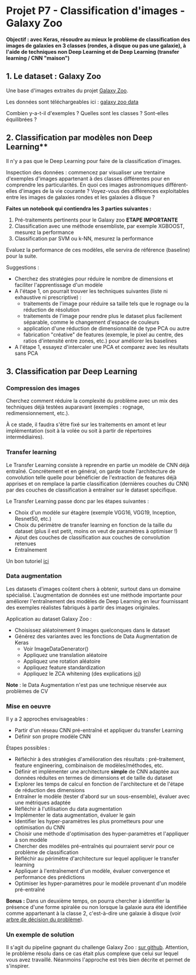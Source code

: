 # Projet P7 - Classification d'images - Galaxy Zoo

**Objectif : avec Keras, résoudre au mieux le problème de classification des images de galaxies en 3 classes (rondes, à disque ou pas une galaxie), à l'aide de techniques non Deep Learning et de Deep Learning (transfer learning / CNN "maison")**

## 1. Le dataset : Galaxy Zoo

Une base d'images extraites du projet [Galaxy Zoo](https://www.zooniverse.org/projects/zookeeper/galaxy-zoo/).

Les données sont téléchargeables ici : [galaxy zoo data](https://www.kaggle.com/c/galaxy-zoo-the-galaxy-challenge/data)

Combien y-a-t-il d'exemples ? Quelles sont les classes ? Sont-elles équilibrées ?

## 2. Classification par modèles non Deep Learning**

Il n'y a pas que le Deep Learning pour faire de la classification d'images.

Inspection des données : commencez par visualiser une trentaine d'exemples d'images appartenant à des classes différentes pour en comprendre les particularités. En quoi ces images astronomiques différent-elles d'images de la vie courante ? Voyez-vous des différences exploitables entre les images de galaxies rondes et les galaxies à disque ?

**Faites un notebook qui contiendra les 3 parties suivantes :**
1. Pré-traitements pertinents pour le Galaxy zoo **ETAPE IMPORTANTE**
2. Classification avec une méthode ensembliste, par exemple XGBOOST, mesurez la performance
3. Classification par SVM ou k-NN, mesurez la performance

Evaluez la performance de ces modèles, elle servira de référence (baseline) pour la suite.

Suggestions :
* Cherchez des stratégies pour réduire le nombre de dimensions et faciliter l'apprentissage d'un modèle
* A l'étape 1, on pourrait trouver les techniques suivantes (liste ni exhaustive ni prescriptive) :
  * traitements de l'image pour réduire sa taille tels que le rognage ou la réduction de résolution
  * traitements de l'image pour rendre plus le dataset plus facilement séparable, comme le changement d'espace de couleurs
  * application d'une réduction de dimensionnalité de type PCA ou autre
  * fabrication "créative" de features (exemple, le pixel au centre, des ratios d'intensité entre zones, etc.) pour améliorer les baselines
* A l'étape 1, essayez d'intercaler une PCA et comparez avec les résultats sans PCA

## 3. Classification par Deep Learning

### Compression des images

Cherchez comment réduire la complexité du problème avec un mix des techniques déjà testées auparavant (exemples : rognage, redimensionnement, etc.).

À ce stade, il faudra s'être fixé sur les traitements en amont et leur implémentation (soit à la volée ou soit à partir de répertoires intermédiaires).

### Transfer learning

Le Transfer Learning consiste à reprendre en partie un modèle de CNN déjà entraîné. Concrétement et en général, on garde toute l'architecture de convolution telle quelle pour bénéficier de l'extraction de features déjà apprises et on remplace la partie classification (dernières couches du CNN) par des couches de classification à entraîner sur le dataset spécifique.

Le Transfer Learning passe donc par les étapes suivantes :
* Choix d'un modèle sur étagère (exemple VGG16, VGG19, Inception, Resnet50, etc.)
* Choix du périmètre de transfer learning en fonction de la taille du dataset (plus il est petit, moins on veut de paramètres à optimiser !)
* Ajout des couches de classification aux couches de convolution retenues
* Entraînement

Un bon tutoriel [ici](https://machinelearningmastery.com/how-to-use-transfer-learning-when-developing-convolutional-neural-network-models/)

### Data augmentation

Les datasets d'images coûtent chers à obtenir, surtout dans un domaine spécialisé. L'augmentation de données est une méthode importante pour améliorer l'entraînement des modèles de Deep Learning en leur fournissant des exemples réalistes fabriqués à partir des images originales.

Application au dataset Galaxy Zoo :

* Choisissez aléatoirement 9 images quelconques dans le dataset
* Générez des variantes avec les fonctions de Data Augmentation de Keras
    * Voir ImageDataGenerator()
    * Appliquez une translation aléatoire
    * Appliquez une rotation aléatoire
    * Appliquez feature standardization
    * Appliquez le ZCA whitening (des explications [ici](https://cbrnr.github.io/2018/12/17/whitening-pca-zca/))

**Note** : le Data Augmentation n'est pas une technique réservée aux problèmes de CV

### Mise en oeuvre

Il y a 2 approches envisageables :
* Partir d'un réseau CNN pré-entraîné et appliquer du transfer Learning
* Définir son propre modèle CNN

Étapes possibles :
* Réfléchir à des stratégies d'amélioration des résultats : pré-traitement, feature engineering, combinaison de modèles/méthodes, etc.
* Définir et implémenter une architecture **simple** de CNN adaptée aux données réduites en termes de dimensions et de taille du dataset
* Explorer les temps de calcul en fonction de l'architecture et de l'étape de réduction des dimensions
* Entraîner le modèle (tester d'abord sur un sous-ensemble), évaluer avec une métriques adaptée
* Réfléchir à l'utilisation du data augmentation
* Implémenter le data augmentation, évaluer le gain
* Identifier les hyper-paramètres les plus prometteurs pour une optimisation du CNN
* Choisir une méthode d'optimisation des hyper-paramètres et l'appliquer à son modèle
* Chercher des modèles pré-entraînés qui pourraient servir pour ce problème de classification
* Réfléchir au périmètre d'architecture sur lequel appliquer le transfer learning
* Appliquer à l'entraînement d'un modèle, évaluer convergence et performance des prédictions
* Optimiser les hyper-paramètres pour le modèle provenant d'un modèle pré-entraîné

__Bonus :__
Dans un deuxième temps, on pourra chercher à identifier la présence d'une forme spiralée ou non lorsque la galaxie aura été identifiée comme appartenant à la classe 2, c'est-à-dire une galaxie à disque (voir [arbre de décision du problème](https://www.kaggle.com/c/galaxy-zoo-the-galaxy-challenge/overview/the-galaxy-zoo-decision-tree)).


### Un exemple de solution

Il s'agit du pipeline gagnant du challenge Galaxy Zoo : [sur github](https://github.com/benanne/kaggle-galaxies/blob/master/doc/documentation.pdf). Attention, le problème résolu dans ce cas était plus complexe que celui sur lequel vous avez travaillé. Néanmoins l'approche est très bien décrite et permet de s'inspirer.
